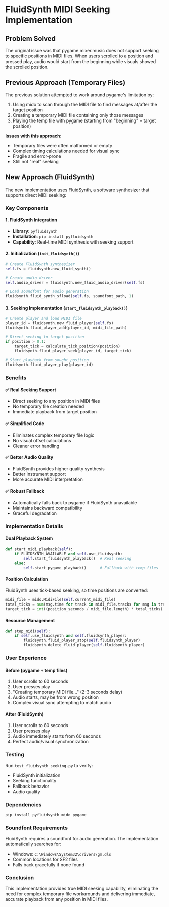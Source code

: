 # FluidSynth MIDI Seeking Implementation

## Problem Solved
The original issue was that pygame.mixer.music does not support seeking to specific positions in MIDI files. When users scrolled to a position and pressed play, audio would start from the beginning while visuals showed the scrolled position.

## Previous Approach (Temporary Files)
The previous solution attempted to work around pygame's limitation by:
1. Using mido to scan through the MIDI file to find messages at/after the target position
2. Creating a temporary MIDI file containing only those messages
3. Playing the temp file with pygame (starting from "beginning" = target position)

**Issues with this approach:**
- Temporary files were often malformed or empty
- Complex timing calculations needed for visual sync
- Fragile and error-prone
- Still not "real" seeking

## New Approach (FluidSynth)
The new implementation uses FluidSynth, a software synthesizer that supports direct MIDI seeking:

### Key Components

#### 1. FluidSynth Integration
- **Library**: `pyfluidsynth`
- **Installation**: `pip install pyfluidsynth`
- **Capability**: Real-time MIDI synthesis with seeking support

#### 2. Initialization (`init_fluidsynth()`)
```python
# Create FluidSynth synthesizer
self.fs = fluidsynth.new_fluid_synth()

# Create audio driver
self.audio_driver = fluidsynth.new_fluid_audio_driver(self.fs)

# Load soundfont for audio generation
fluidsynth.fluid_synth_sfload(self.fs, soundfont_path, 1)
```

#### 3. Seeking Implementation (`start_fluidsynth_playback()`)
```python
# Create player and load MIDI file
player_id = fluidsynth.new_fluid_player(self.fs)
fluidsynth.fluid_player_add(player_id, midi_file_path)

# Direct seeking to target position
if position > 0.1:
    target_tick = calculate_tick_position(position)
    fluidsynth.fluid_player_seek(player_id, target_tick)

# Start playback from sought position
fluidsynth.fluid_player_play(player_id)
```

### Benefits

#### ✅ Real Seeking Support
- Direct seeking to any position in MIDI files
- No temporary file creation needed
- Immediate playback from target position

#### ✅ Simplified Code
- Eliminates complex temporary file logic
- No visual offset calculations
- Cleaner error handling

#### ✅ Better Audio Quality
- FluidSynth provides higher quality synthesis
- Better instrument support
- More accurate MIDI interpretation

#### ✅ Robust Fallback
- Automatically falls back to pygame if FluidSynth unavailable
- Maintains backward compatibility
- Graceful degradation

### Implementation Details

#### Dual Playback System
```python
def start_midi_playback(self):
    if FLUIDSYNTH_AVAILABLE and self.use_fluidsynth:
        self.start_fluidsynth_playback()  # Real seeking
    else:
        self.start_pygame_playback()      # Fallback with temp files
```

#### Position Calculation
FluidSynth uses tick-based seeking, so time positions are converted:
```python
midi_file = mido.MidiFile(self.current_midi_file)
total_ticks = sum(msg.time for track in midi_file.tracks for msg in track)
target_tick = int((position_seconds / midi_file.length) * total_ticks)
```

#### Resource Management
```python
def stop_midi(self):
    if self.use_fluidsynth and self.fluidsynth_player:
        fluidsynth.fluid_player_stop(self.fluidsynth_player)
        fluidsynth.delete_fluid_player(self.fluidsynth_player)
```

### User Experience

#### Before (pygame + temp files)
1. User scrolls to 60 seconds
2. User presses play
3. "Creating temporary MIDI file..." (2-3 seconds delay)
4. Audio starts, may be from wrong position
5. Complex visual sync attempting to match audio

#### After (FluidSynth)
1. User scrolls to 60 seconds
2. User presses play
3. Audio immediately starts from 60 seconds
4. Perfect audio/visual synchronization

### Testing
Run `test_fluidsynth_seeking.py` to verify:
- FluidSynth initialization
- Seeking functionality
- Fallback behavior
- Audio quality

### Dependencies
```bash
pip install pyfluidsynth mido pygame
```

### Soundfont Requirements
FluidSynth requires a soundfont for audio generation. The implementation automatically searches for:
- Windows: `C:\Windows\System32\drivers\gm.dls`
- Common locations for SF2 files
- Falls back gracefully if none found

### Conclusion
This implementation provides true MIDI seeking capability, eliminating the need for complex temporary file workarounds and delivering immediate, accurate playback from any position in MIDI files.

